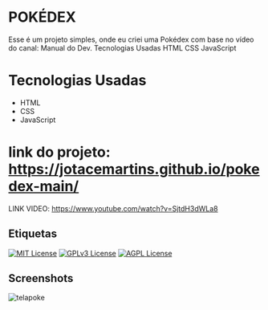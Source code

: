 
# POKÉDEX

Esse é um projeto simples, onde eu criei uma Pokédex com base no vídeo do canal: Manual do Dev.
Tecnologias Usadas
HTML
CSS
JavaScript

# Tecnologias Usadas
* HTML
* CSS
* JavaScript


# link do projeto: https://jotacemartins.github.io/pokedex-main/


LINK VIDEO: https://www.youtube.com/watch?v=SjtdH3dWLa8


## Etiquetas



[![MIT License](https://img.shields.io/badge/License-MIT-green.svg)](https://choosealicense.com/licenses/mit/)
[![GPLv3 License](https://img.shields.io/badge/License-GPL%20v3-yellow.svg)](https://opensource.org/licenses/)
[![AGPL License](https://img.shields.io/badge/license-AGPL-blue.svg)](http://www.gnu.org/licenses/agpl-3.0)


## Screenshots

![telapoke](https://github.com/Jotacemartins/pokedex-main/assets/144477471/dcb40abd-03f9-474e-9530-544c4a84fa8e)


